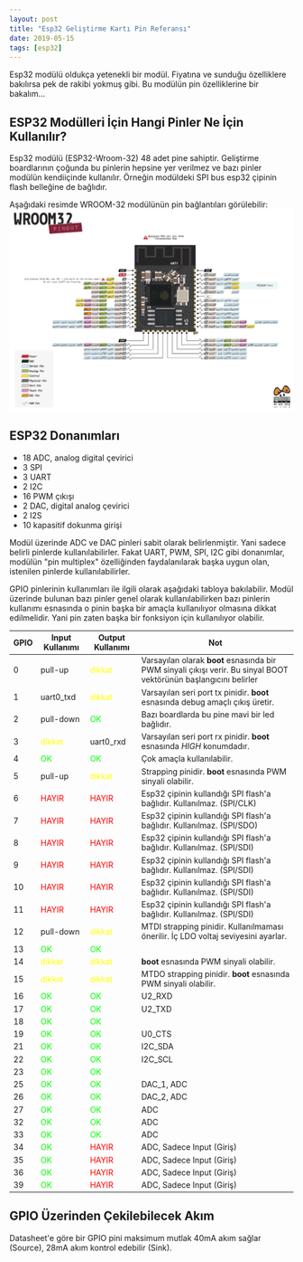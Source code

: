 ```yaml
---
layout: post
title: "Esp32 Geliştirme Kartı Pin Referansı"
date: 2019-05-15
tags: [esp32]
---
```


Esp32 modülü oldukça yetenekli bir modül. Fiyatına ve sunduğu özelliklere bakılırsa pek de rakibi yokmuş gibi. Bu modülün pin özelliklerine bir bakalım...

## ESP32 Modülleri İçin Hangi Pinler Ne İçin Kullanılır?

Esp32 modülü (ESP32-Wroom-32) 48 adet pine sahiptir. Geliştirme boardlarının çoğunda bu pinlerin hepsine yer verilmez ve bazı pinler modülün 
kendiiçinde kullanılır. Örneğin modüldeki SPI bus esp32 çipinin flash belleğine de bağlıdır.

Aşağıdaki resimde WROOM-32 modülünün pin bağlantıları görülebilir:
![esp-wroom-32 pinleri](/assets/pinout_wroom_pinout.png "ESP32-WROOM32 Pinleri")

## ESP32 Donanımları
  * 18 ADC, analog digital çevirici
  * 3 SPI
  * 3 UART
  * 2 I2C
  * 16 PWM çıkışı
  * 2 DAC, digital analog çevirici
  * 2 I2S
  * 10 kapasitif dokunma girişi
  
Modül üzerinde ADC ve DAC pinleri sabit olarak belirlenmiştir. Yani sadece belirli pinlerde kullanılabilirler. Fakat UART, PWM, SPI, I2C gibi donanımlar, modülün "pin multiplex" özelliğinden faydalanılarak başka uygun olan, istenilen pinlerde kullanılabilirler.

GPIO pinlerinin kullanımları ile ilgili olarak aşağıdaki tabloya bakılabilir. Modül üzerinde bulunan bazı pinler genel olarak kullanılabilirken bazı pinlerin kullanımı esnasında o pinin başka bir amaçla kullanılıyor olmasına dikkat edilmelidir. Yani pin zaten başka bir fonksiyon için kullanılıyor olabilir.

| GPIO | Input Kullanımı | Output Kullanımı | Not |
|--------|--------|--------|--------|
| 0 | pull-up | <span style="color:yellow">dikkat</span> | Varsayılan olarak **boot** esnasında bir PWM sinyali çıkışı verir. Bu sinyal BOOT vektörünün başlangıcını belirler |
| 1 | uart0_txd | <span style="color:yellow">dikkat</span> | Varsayılan seri port tx pinidir. **boot** esnasında debug amaçlı çıkış üretir.|
| 2 | pull-down | <span style="color:lime">OK</span> | Bazı boardlarda bu pine mavi bir led bağlıdır. |
| 3 | <span style="color:yellow">dikkat</span> | uart0_rxd | Varsayılan seri port rx pinidir. **boot** esnasında _HIGH_ konumdadır. |
| 4 | <span style="color:lime">OK</span> | <span style="color:lime">OK</span> | Çok amaçla kullanılabilir. |
| 5 | pull-up | <span style="color:yellow">dikkat</span> | Strapping pinidir. **boot** esnasında  PWM sinyali olabilir. |
| 6 | <span style="color:red">HAYIR</span> | <span style="color:red">HAYIR</span> | Esp32 çipinin kullandığı SPI flash'a bağlıdır. Kullanılmaz. (SPI/CLK) |
| 7 | <span style="color:red">HAYIR</span> | <span style="color:red">HAYIR</span> | Esp32 çipinin kullandığı SPI flash'a bağlıdır. Kullanılmaz. (SPI/SDO) |
| 8 | <span style="color:red">HAYIR</span> | <span style="color:red">HAYIR</span> | Esp32 çipinin kullandığı SPI flash'a bağlıdır. Kullanılmaz. (SPI/SDI) |
| 9 | <span style="color:red">HAYIR</span> | <span style="color:red">HAYIR</span> | Esp32 çipinin kullandığı SPI flash'a bağlıdır. Kullanılmaz. (SPI/SDI) |
| 10 | <span style="color:red">HAYIR</span> | <span style="color:red">HAYIR</span> | Esp32 çipinin kullandığı SPI flash'a bağlıdır. Kullanılmaz. (SPI/SDI) |
| 11 | <span style="color:red">HAYIR</span> | <span style="color:red">HAYIR</span> | Esp32 çipinin kullandığı SPI flash'a bağlıdır. Kullanılmaz. (SPI/SDI) |
| 12 | pull-down | <span style="color:yellow">dikkat</span> | MTDI strapping pinidir. Kullanılmaması önerilir. İç LDO voltaj seviyesini ayarlar. |
| 13 | <span style="color:lime">OK</span> | <span style="color:lime">OK</span> |  |
| 14 | <span style="color:yellow">dikkat</span> | <span style="color:yellow">dikkat</span> | **boot** esnasında  PWM sinyali olabilir. |
| 15 | <span style="color:yellow">dikkat</span> | <span style="color:yellow">dikkat</span> | MTDO strapping pinidir. **boot** esnasında  PWM sinyali olabilir. |
| 16 | <span style="color:lime">OK</span> | <span style="color:lime">OK</span> | U2_RXD |
| 17 | <span style="color:lime">OK</span> | <span style="color:lime">OK</span> | U2_TXD |
| 18 | <span style="color:lime">OK</span> | <span style="color:lime">OK</span> |  |
| 19 | <span style="color:lime">OK</span> | <span style="color:lime">OK</span> | U0_CTS |
| 21 | <span style="color:lime">OK</span> | <span style="color:lime">OK</span> | I2C_SDA |
| 22 | <span style="color:lime">OK</span> | <span style="color:lime">OK</span> | I2C_SCL |
| 23 | <span style="color:lime">OK</span> | <span style="color:lime">OK</span> |  |
| 25 | <span style="color:lime">OK</span> | <span style="color:lime">OK</span> | DAC_1, ADC |
| 26 | <span style="color:lime">OK</span> | <span style="color:lime">OK</span> | DAC_2, ADC |
| 27 | <span style="color:lime">OK</span> | <span style="color:lime">OK</span> | ADC |
| 32 | <span style="color:lime">OK</span> | <span style="color:lime">OK</span> | ADC |
| 33 | <span style="color:lime">OK</span> | <span style="color:lime">OK</span> | ADC |
| 34 | <span style="color:lime">OK</span> | <span style="color:red">HAYIR</span> | ADC, Sadece Input (Giriş) |
| 35 | <span style="color:lime">OK</span> | <span style="color:red">HAYIR</span> | ADC, Sadece Input (Giriş) |
| 36 | <span style="color:lime">OK</span> | <span style="color:red">HAYIR</span> | ADC, Sadece Input (Giriş) |
| 39 | <span style="color:lime">OK</span> | <span style="color:red">HAYIR</span> | ADC, Sadece Input (Giriş) |

## GPIO Üzerinden Çekilebilecek Akım

Datasheet'e göre bir GPIO pini maksimum mutlak 40mA akım sağlar (Source), 28mA akım kontrol edebilir (Sink).


